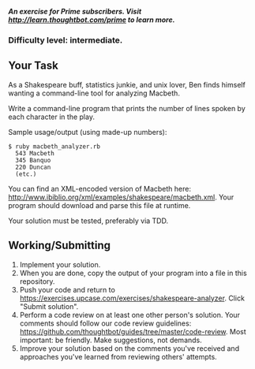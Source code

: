***An exercise for Prime subscribers. Visit http://learn.thoughtbot.com/prime to learn more.***

### Difficulty level: intermediate.

## Your Task

As a Shakespeare buff, statistics junkie, and unix lover, Ben finds himself wanting a command-line tool for analyzing Macbeth.

Write a command-line program that prints the number of lines spoken by each character in the play.

Sample usage/output (using made-up numbers):

    $ ruby macbeth_analyzer.rb
      543 Macbeth
      345 Banquo
      220 Duncan
      (etc.)

You can find an XML-encoded version of Macbeth here: http://www.ibiblio.org/xml/examples/shakespeare/macbeth.xml. Your program should download and parse this file at runtime.

Your solution must be tested, preferably via TDD.

## Working/Submitting

1. Implement your solution.
2. When you are done, copy the output of your program into a file in this repository.
3. Push your code and return to https://exercises.upcase.com/exercises/shakespeare-analyzer. Click "Submit solution".
4. Perform a code review on at least one other person's solution. Your comments should follow our code review guidelines: https://github.com/thoughtbot/guides/tree/master/code-review. Most important: be friendly. Make suggestions, not demands. 
5. Improve your solution based on the comments you've received and approaches you've learned from reviewing others' attempts.
